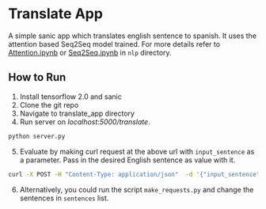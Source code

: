 # Translate App

A simple sanic app which translates english sentence to spanish. It uses the attention based Seq2Seq model trained. For more details refer to [Attention.ipynb](https://github.com/adimyth/interesting_stuff/blob/master/nlp/Attention.ipynb) or [Seq2Seq.ipynb](https://github.com/adimyth/interesting_stuff/blob/master/nlp/Seq2Seq.ipynb) in `nlp` directory.

## How to Run
1. Install tensorflow 2.0 and sanic
2. Clone the git repo
3. Navigate to translate_app directory
4. Run server on *localhost:5000/translate*. 
```python
python server.py
```
5. Evaluate by making curl request at the above url with `input_sentence` as a parameter. Pass in the desired English sentence as value with it. 
```bash
curl -X POST -H "Content-Type: application/json"  -d '{"input_sentence":"What did you decide?"}' "localhost:5000/translate"
```
6. Alternatively, you could run the script `make_requests.py` and change the sentences in `sentences` list.

